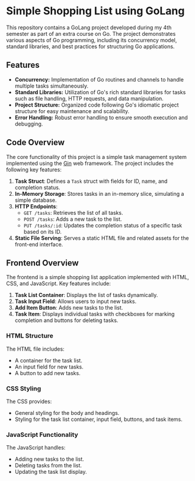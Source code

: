 # Simple Shopping List using GoLang

This repository contains a GoLang project developed during my 4th semester as part of an extra course on Go. The project demonstrates various aspects of Go programming, including its concurrency model, standard libraries, and best practices for structuring Go applications.

## Features

- **Concurrency:** Implementation of Go routines and channels to handle multiple tasks simultaneously.
- **Standard Libraries:** Utilization of Go's rich standard libraries for tasks such as file handling, HTTP requests, and data manipulation.
- **Project Structure:** Organized code following Go's idiomatic project structure for easy maintenance and scalability.
- **Error Handling:** Robust error handling to ensure smooth execution and debugging.

## Code Overview

The core functionality of this project is a simple task management system implemented using the [Gin](https://github.com/gin-gonic/gin) web framework. The project includes the following key features:

1. **Task Struct**: Defines a `Task` struct with fields for ID, name, and completion status.
2. **In-Memory Storage**: Stores tasks in an in-memory slice, simulating a simple database.
3. **HTTP Endpoints**:
   - `GET /tasks`: Retrieves the list of all tasks.
   - `POST /tasks`: Adds a new task to the list.
   - `PUT /tasks/:id`: Updates the completion status of a specific task based on its ID.
4. **Static File Serving**: Serves a static HTML file and related assets for the front-end interface.

## Frontend Overview

The frontend is a simple shopping list application implemented with HTML, CSS, and JavaScript. Key features include:

1. **Task List Container**: Displays the list of tasks dynamically.
2. **Task Input Field**: Allows users to input new tasks.
3. **Add Item Button**: Adds new tasks to the list.
4. **Task Item**: Displays individual tasks with checkboxes for marking completion and buttons for deleting tasks.

### HTML Structure

The HTML file includes:
- A container for the task list.
- An input field for new tasks.
- A button to add new tasks.

### CSS Styling

The CSS provides:
- General styling for the body and headings.
- Styling for the task list container, input field, buttons, and task items.

### JavaScript Functionality

The JavaScript handles:
- Adding new tasks to the list.
- Deleting tasks from the list.
- Updating the task list display.

